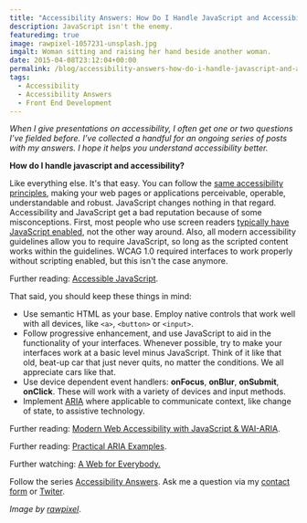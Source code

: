 ```yaml
---
title: "Accessibility Answers: How Do I Handle JavaScript and Accessibility"
description: JavaScript isn't the enemy.
featuredimg: true
image: rawpixel-1057231-unsplash.jpg
imgalt: Woman sitting and raising her hand beside another woman.
date: 2015-04-08T23:12:04+00:00
permalink: /blog/accessibility-answers-how-do-i-handle-javascript-and-accessibility/
tags:
  - Accessibility
  - Accessibility Answers
  - Front End Development
---
```


_When I give presentations on accessibility, I often get one or two questions I’ve fielded before. I’ve collected a handful for an ongoing series of posts with my answers. I hope it helps you understand accessibility better._

**How do I handle javascript and accessibility?**

Like everything else. It's that easy. You can follow the [same accessibility principles](http://webaim.org/articles/pour/), making your web pages or applications perceivable, operable, understandable and robust. JavaScript changes nothing in that regard. Accessibility and JavaScript get a bad reputation because of some misconceptions. First, most people who use screen readers [typically have JavaScript enabled](http://webaim.org/projects/screenreadersurvey5/#javascript), not the other way around. Also, all modern accessibility guidelines allow you to require JavaScript, so long as the scripted content works within the guidelines. WCAG 1.0 required interfaces to work properly without scripting enabled, but this isn't the case anymore.

Further reading: [Accessible JavaScript](http://webaim.org/techniques/javascript/).

That said, you should keep these things in mind:

  * Use semantic HTML as your base. Employ native controls that work well with all devices, like `<a>`, `<button>` or `<input>`.
  * Follow progressive enhancement, and use JavaScript to aid in the functionality of your interfaces. Whenever possible, try to make your interfaces work at a basic level minus JavaScript. Think of it like that old, beat-up car that just never quits, no matter the conditions. We all appreciate cars like that.
  * Use device dependent event handlers: **onFocus**, **onBlur**, **onSubmit**, **onClick**. These will work with a variety of devices and input methods.
  * Implement [ARIA](https://developer.mozilla.org/en-US/docs/Web/Accessibility/ARIA) where applicable to communicate context, like change of state, to assistive technology.

Further reading: [Modern Web Accessibility with JavaScript & WAI-ARIA](http://pauljadam.com/moderna11y/).

Further reading: [Practical ARIA Examples](http://heydonworks.com/practical_aria_examples/).

Further watching: [A Web for Everybody.](http://marcysutton.com/talk/a-web-for-everybody-smashing-conf-whistler/)

Follow the series [Accessibility Answers](http://davidakennedy.com/tag/accessibility-answers/). Ask me a question via my [contact form](http://davidakennedy.com/contact/) or [Twiter](https://twitter.com/DavidAKennedy).

_Image by [rawpixel](https://unsplash.com/photos/Gx_o9dbqf34t)_.
